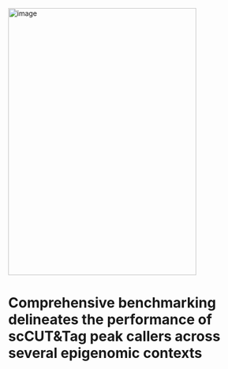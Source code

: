 <img width="381" height="542" alt="image" src="https://github.com/user-attachments/assets/0a61caf3-bc4a-42a3-90b8-b726e70e08f3" />


# Comprehensive benchmarking delineates the performance of scCUT&Tag peak callers across several epigenomic contexts
